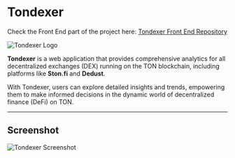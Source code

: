 # Tondexer

Check the Front End part of the project here: [Tondexer Front End Repository](https://github.com/The-Analytics-Gladiators/tondexer-dashboard)

![Tondexer Logo](https://raw.github.com/the-analytics-gladiators/tondexer/main/logos/tondexer-logo.jpg)

**Tondexer** is a web application that provides comprehensive analytics for all decentralized exchanges (DEX) running on the TON blockchain, including platforms like **Ston.fi** and **Dedust**.

With Tondexer, users can explore detailed insights and trends, empowering them to make informed decisions in the dynamic world of decentralized finance (DeFi) on TON.

---

## Screenshot

![Tondexer Screenshot](https://raw.github.com/the-analytics-gladiators/tondexer/main/logos/tondexer-screenshot.png)
